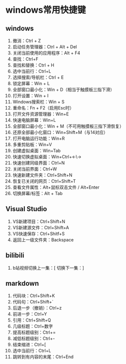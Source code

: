 # windows常用快捷键

## windows

1. 撤消：Ctrl + Z
2. 启动任务管理器：Ctrl + Alt + Del
3. 关闭当前使用的应用程序：Alt + F4
4. 查找：Ctrl+F
5. 查找和替换：Ctrl + H
6. 选中当前行：Ctrl+L
7. 选择搜索/导航栏：Ctrl + E
8. 锁定屏幕：Win + L
9. 全部窗口最小化：Win + D（相当于触摸板三指下滑）
10. 打开设置：Win + I
11. Windows搜索栏：Win + S
12. 重命名：Fn + F2（启用Esc时）
13. 打开文件资源管理器：Win+E
14. 快速电脑屏幕：Win+L
15. 全部窗口最小化：Win + M（不可用触摸板三指下滑恢复）
16. 还原全部最小化窗口：Win+Shift+M（与14对应）
17. 打开电脑运行功能：Win+R
18. 多重剪贴板：Win+V
19. 创建虚拟桌面：Win+Tab
20. 快速切换虚拟桌面：Win+Ctrl+←\→
21. 快速创建同级界面：Ctrl+N
22. 关闭当前界面：Ctrl+W
23. 快速新建文件夹：Ctrl+Shift+N
24. 恢复已关闭的网页：Ctrl+Shift+T
25. 查看文件属性：Alt+鼠标双击文件  /  Alt+Enter
26. 切换屏幕/标签：Alt + Tab

## Visual Studio

1. VS新建项目：Ctrl+Shift+N
2. VS新建源文件：Ctrl+Shift+A
3. VS快速保存：Ctrl+Shitf+S
4. 返回上一级文件夹：Backspace

##  bilibili

1. b站视频切换上一集：[      切换下一集：]

## markdown

1. 代码块：Ctrl+Shift+K
2. 代码句：Ctrl+Shift+`
3. 后退一步（撤销）：Ctrl+z
4. 前进一步：Ctrl+Y
5. 引用：Ctrl+Shift+Q
6. 几级标题：Ctrl+数字
7. 提高标题级别：Ctrl+=
8. 减低标题级别：Ctrl+-
9. 结束缩进：Ctrl+[
10. 选中当前行：Ctrl+L
11. 跳转到有内容的末尾：Ctrl+End
